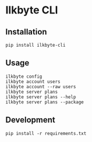 # Ilkbyte CLI

## Installation
```terminal
pip install ilkbyte-cli
```

## Usage
```terminal
ilkbyte config
ilkbyte account users
ilkbyte account --raw users
ilkbyte server plans
ilkbyte server plans --help
ilkbyte server plans --package
```

## Development
```terminal
pip install -r requirements.txt
```
